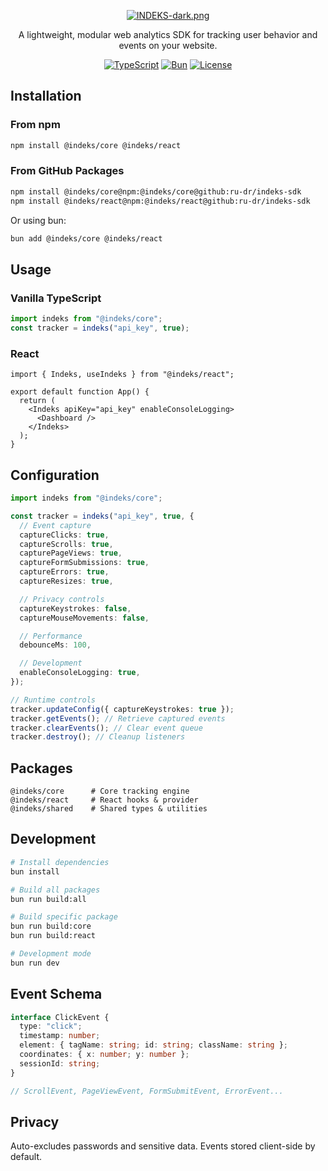 <div align="center">

[![INDEKS-dark.png](https://i.postimg.cc/V6gwJfqT/INDEKS-dark.png)](https://postimg.cc/jwDm9rkQ)

A lightweight, modular web analytics SDK for tracking user behavior and events on your website.

[![TypeScript](https://img.shields.io/badge/TypeScript-5.0-blue?style=flat-square&logo=typescript)](https://www.typescriptlang.org/)
[![Bun](https://img.shields.io/badge/Bun-1.0-orange?style=flat-square&logo=bun)](https://bun.sh)
[![License](https://img.shields.io/badge/License-MIT-green?style=flat-square)](LICENSE)

</div>

## Installation

### From npm
```bash
npm install @indeks/core @indeks/react
```

### From GitHub Packages
```bash
npm install @indeks/core@npm:@indeks/core@github:ru-dr/indeks-sdk
npm install @indeks/react@npm:@indeks/react@github:ru-dr/indeks-sdk
```

Or using bun:
```bash
bun add @indeks/core @indeks/react
```

## Usage

### Vanilla TypeScript

```typescript
import indeks from "@indeks/core";
const tracker = indeks("api_key", true);
```

### React

```tsx
import { Indeks, useIndeks } from "@indeks/react";

export default function App() {
  return (
    <Indeks apiKey="api_key" enableConsoleLogging>
      <Dashboard />
    </Indeks>
  );
}
```

## Configuration

```typescript
import indeks from "@indeks/core";

const tracker = indeks("api_key", true, {
  // Event capture
  captureClicks: true,
  captureScrolls: true,
  capturePageViews: true,
  captureFormSubmissions: true,
  captureErrors: true,
  captureResizes: true,

  // Privacy controls
  captureKeystrokes: false,
  captureMouseMovements: false,

  // Performance
  debounceMs: 100,

  // Development
  enableConsoleLogging: true,
});

// Runtime controls
tracker.updateConfig({ captureKeystrokes: true });
tracker.getEvents(); // Retrieve captured events
tracker.clearEvents(); // Clear event queue
tracker.destroy(); // Cleanup listeners
```

## Packages

```
@indeks/core      # Core tracking engine
@indeks/react     # React hooks & provider
@indeks/shared    # Shared types & utilities
```

## Development

```bash
# Install dependencies
bun install

# Build all packages
bun run build:all

# Build specific package
bun run build:core
bun run build:react

# Development mode
bun run dev
```

## Event Schema

```typescript
interface ClickEvent {
  type: "click";
  timestamp: number;
  element: { tagName: string; id: string; className: string };
  coordinates: { x: number; y: number };
  sessionId: string;
}

// ScrollEvent, PageViewEvent, FormSubmitEvent, ErrorEvent...
```

## Privacy

Auto-excludes passwords and sensitive data. Events stored client-side by default.
